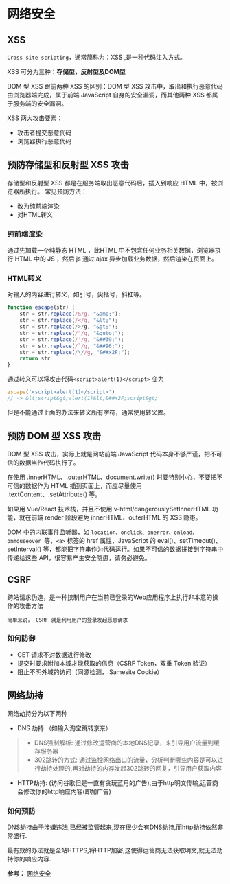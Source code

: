 <!--
 * @Author: Vimalakirti
 * @Date: 2020-05-20 22:55:50
 * @LastEditTime: 2020-05-21 00:31:43
 * @LastEditors: Please set LastEditors
--> 
# 网络安全
## XSS
```Cross-site scripting```，通常简称为：XSS ,是一种代码注入方式。

XSS 可分为三种：**存储型，反射型及DOM型**

DOM 型 XSS 跟前两种 XSS 的区别：DOM 型 XSS 攻击中，取出和执行恶意代码由浏览器端完成，属于前端 JavaScript 自身的安全漏洞，而其他两种 XSS 都属于服务端的安全漏洞。

XSS 两大攻击要素：
- 攻击者提交恶意代码
- 浏览器执行恶意代码

## 预防存储型和反射型 XSS 攻击
存储型和反射型 XSS 都是在服务端取出恶意代码后，插入到响应 HTML 中，被浏览器所执行。
常见预防方法：
- 改为纯前端渲染
- 对HTML转义
### 纯前端渲染
通过先加载一个纯静态 HTML ，此HTML 中不包含任何业务相关数据，浏览器执行 HTML 中的 JS ，然后 js 通过 ajax 异步加载业务数据，然后渲染在页面上。

### HTML转义
对输入的内容进行转义，如引号，尖括号，斜杠等。
```js
function escape(str) {
	str = str.replace(/&/g, "&amp;");
	str = str.replace(/</g, "&lt;");
	str = str.replace(/>/g, "&gt;");
	str = str.replace(/"/g, "&quto;");
	str = str.replace(/'/g, "&##39;");
	str = str.replace(/`/g, "&##96;");
    str = str.replace(/\//g, "&##x2F;");
    return str
}
```
通过转义可以将攻击代码```<script>alert(1)</script>``` 变为
```js
escape('<script>alert(1)</script>')
// -> &lt;script&gt;alert(1)&lt;&##x2F;script&gt;
``` 
但是不能通过上面的办法来转义所有字符，通常使用转义库。

## 预防 DOM 型 XSS 攻击

DOM 型 XSS 攻击，实际上就是网站前端 JavaScript 代码本身不够严谨，把不可信的数据当作代码执行了。

在使用 .innerHTML、.outerHTML、document.write() 时要特别小心，不要把不可信的数据作为 HTML 插到页面上，而应尽量使用 .textContent、.setAttribute() 等。

如果用 Vue/React 技术栈，并且不使用 v-html/dangerouslySetInnerHTML 功能，就在前端 render 阶段避免 innerHTML、outerHTML 的 XSS 隐患。

DOM 中的内联事件监听器，如 ```location、onclick、onerror、onload、onmouseover ```等，```<a>``` 标签的 href 属性，JavaScript 的 eval()、setTimeout()、setInterval() 等，都能把字符串作为代码运行。如果不可信的数据拼接到字符串中传递给这些 API，很容易产生安全隐患，请务必避免。

## CSRF
跨站请求伪造，是一种挟制用户在当前已登录的Web应用程序上执行非本意的操作的攻击方法

```!
简单来说， CSRF 就是利用用户的登录发起恶意请求
```
### 如何防御

- GET 请求不对数据进行修改
- 提交时要求附加本域才能获取的信息（CSRF Token，双重 Token 验证）
- 阻止不明外域的访问（同源检测，
Samesite Cookie）

## 网络劫持
网络劫持分为以下两种
- DNS 劫持 （如输入淘宝跳转京东）
>- DNS强制解析: 通过修改运营商的本地DNS记录，来引导用户流量到缓存服务器
>- 302跳转的方式: 通过监控网络出口的流量，分析判断哪些内容是可以进行劫持处理的,再对劫持的内存发起302跳转的回复，引导用户获取内容
- HTTP劫持: (访问谷歌但是一直有贪玩蓝月的广告),由于http明文传输,运营商会修改你的http响应内容(即加广告)

### 如何预防
DNS劫持由于涉嫌违法,已经被监管起来,现在很少会有DNS劫持,而http劫持依然非常盛行.

最有效的办法就是全站HTTPS,将HTTP加密,这使得运营商无法获取明文,就无法劫持你的响应内容. 


**参考：**
[网络安全](https://www.cxymsg.com/guide/security.html#xss%E5%88%86%E4%B8%BA%E5%93%AA%E5%87%A0%E7%B1%BB)